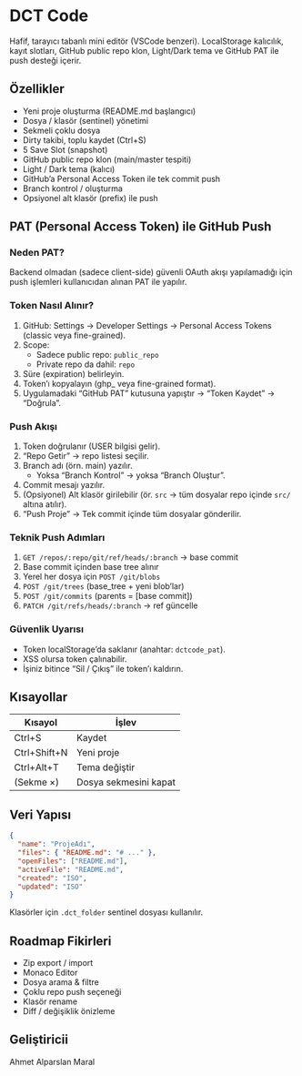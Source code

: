 # DCT Code

Hafif, tarayıcı tabanlı mini editör (VSCode benzeri). LocalStorage kalıcılık, kayıt slotları, GitHub public repo klon, Light/Dark tema ve GitHub PAT ile push desteği içerir.

## Özellikler

- Yeni proje oluşturma (README.md başlangıcı)
- Dosya / klasör (sentinel) yönetimi
- Sekmeli çoklu dosya
- Dirty takibi, toplu kaydet (Ctrl+S)
- 5 Save Slot (snapshot)
- GitHub public repo klon (main/master tespiti)
- Light / Dark tema (kalıcı)
- GitHub’a Personal Access Token ile tek commit push
- Branch kontrol / oluşturma
- Opsiyonel alt klasör (prefix) ile push

## PAT (Personal Access Token) ile GitHub Push

### Neden PAT?
Backend olmadan (sadece client-side) güvenli OAuth akışı yapılamadığı için push işlemleri kullanıcıdan alınan PAT ile yapılır.

### Token Nasıl Alınır?
1. GitHub: Settings → Developer Settings → Personal Access Tokens (classic veya fine-grained).
2. Scope:
   - Sadece public repo: `public_repo`
   - Private repo da dahil: `repo`
3. Süre (expiration) belirleyin.
4. Token’ı kopyalayın (ghp_ veya fine-grained format).
5. Uygulamadaki “GitHub PAT” kutusuna yapıştır → “Token Kaydet” → “Doğrula”.

### Push Akışı
1. Token doğrulanır (USER bilgisi gelir).
2. “Repo Getir” → repo listesi seçilir.
3. Branch adı (örn. main) yazılır.
   - Yoksa “Branch Kontrol” → yoksa “Branch Oluştur”.
4. Commit mesajı yazılır.
5. (Opsiyonel) Alt klasör girilebilir (ör. `src` → tüm dosyalar repo içinde `src/` altına atılır).
6. “Push Proje” → Tek commit içinde tüm dosyalar gönderilir.

### Teknik Push Adımları
1. `GET /repos/:repo/git/ref/heads/:branch` → base commit
2. Base commit içinden base tree alınır
3. Yerel her dosya için `POST /git/blobs`
4. `POST /git/trees` (base_tree + yeni blob’lar)
5. `POST /git/commits` (parents = [base commit])
6. `PATCH /git/refs/heads/:branch` → ref güncelle

### Güvenlik Uyarısı
- Token localStorage’da saklanır (anahtar: `dctcode_pat`).
- XSS olursa token çalınabilir.
- İşiniz bitince “Sil / Çıkış” ile token’ı kaldırın.

## Kısayollar

| Kısayol | İşlev |
|--------|-------|
| Ctrl+S | Kaydet |
| Ctrl+Shift+N | Yeni proje |
| Ctrl+Alt+T | Tema değiştir |
| (Sekme ×) | Dosya sekmesini kapat |

## Veri Yapısı

```json
{
  "name": "ProjeAdı",
  "files": { "README.md": "# ..." },
  "openFiles": ["README.md"],
  "activeFile": "README.md",
  "created": "ISO",
  "updated": "ISO"
}
```

Klasörler için `.dct_folder` sentinel dosyası kullanılır.

## Roadmap Fikirleri

- Zip export / import
- Monaco Editor
- Dosya arama & filtre
- Çoklu repo push seçeneği
- Klasör rename
- Diff / değişiklik önizleme

## Geliştiricii
Ahmet Alparslan Maral
